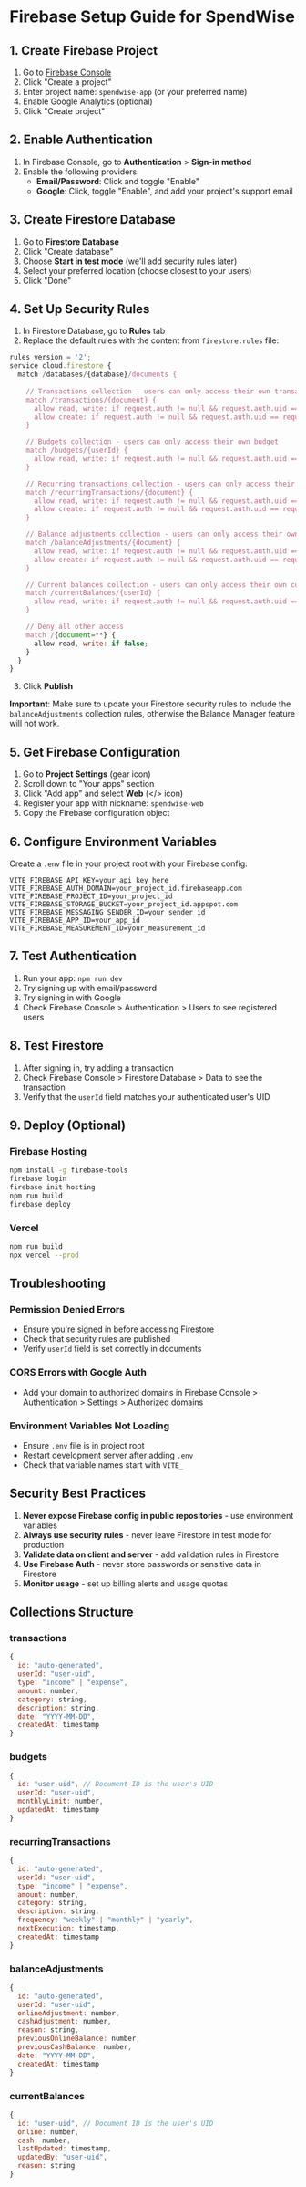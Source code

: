 # Firebase Setup Guide for SpendWise

## 1. Create Firebase Project

1. Go to [Firebase Console](https://console.firebase.google.com)
2. Click "Create a project"
3. Enter project name: `spendwise-app` (or your preferred name)
4. Enable Google Analytics (optional)
5. Click "Create project"

## 2. Enable Authentication

1. In Firebase Console, go to **Authentication** > **Sign-in method**
2. Enable the following providers:
   - **Email/Password**: Click and toggle "Enable"
   - **Google**: Click, toggle "Enable", and add your project's support email

## 3. Create Firestore Database

1. Go to **Firestore Database**
2. Click "Create database"
3. Choose **Start in test mode** (we'll add security rules later)
4. Select your preferred location (choose closest to your users)
5. Click "Done"

## 4. Set Up Security Rules

1. In Firestore Database, go to **Rules** tab
2. Replace the default rules with the content from `firestore.rules` file:

```javascript
rules_version = '2';
service cloud.firestore {
  match /databases/{database}/documents {
    
    // Transactions collection - users can only access their own transactions
    match /transactions/{document} {
      allow read, write: if request.auth != null && request.auth.uid == resource.data.userId;
      allow create: if request.auth != null && request.auth.uid == request.resource.data.userId;
    }

    // Budgets collection - users can only access their own budget
    match /budgets/{userId} {
      allow read, write: if request.auth != null && request.auth.uid == userId;
    }

    // Recurring transactions collection - users can only access their own recurring transactions
    match /recurringTransactions/{document} {
      allow read, write: if request.auth != null && request.auth.uid == resource.data.userId;
      allow create: if request.auth != null && request.auth.uid == request.resource.data.userId;
    }

    // Balance adjustments collection - users can only access their own balance adjustments
    match /balanceAdjustments/{document} {
      allow read, write: if request.auth != null && request.auth.uid == resource.data.userId;
      allow create: if request.auth != null && request.auth.uid == request.resource.data.userId;
    }

    // Current balances collection - users can only access their own current balance
    match /currentBalances/{userId} {
      allow read, write: if request.auth != null && request.auth.uid == userId;
    }

    // Deny all other access
    match /{document=**} {
      allow read, write: if false;
    }
  }
}
```

3. Click **Publish**

**Important**: Make sure to update your Firestore security rules to include the `balanceAdjustments` collection rules, otherwise the Balance Manager feature will not work.

## 5. Get Firebase Configuration

1. Go to **Project Settings** (gear icon)
2. Scroll down to "Your apps" section
3. Click "Add app" and select **Web** (</> icon)
4. Register your app with nickname: `spendwise-web`
5. Copy the Firebase configuration object

## 6. Configure Environment Variables

Create a `.env` file in your project root with your Firebase config:

```env
VITE_FIREBASE_API_KEY=your_api_key_here
VITE_FIREBASE_AUTH_DOMAIN=your_project_id.firebaseapp.com
VITE_FIREBASE_PROJECT_ID=your_project_id
VITE_FIREBASE_STORAGE_BUCKET=your_project_id.appspot.com
VITE_FIREBASE_MESSAGING_SENDER_ID=your_sender_id
VITE_FIREBASE_APP_ID=your_app_id
VITE_FIREBASE_MEASUREMENT_ID=your_measurement_id
```

## 7. Test Authentication

1. Run your app: `npm run dev`
2. Try signing up with email/password
3. Try signing in with Google
4. Check Firebase Console > Authentication > Users to see registered users

## 8. Test Firestore

1. After signing in, try adding a transaction
2. Check Firebase Console > Firestore Database > Data to see the transaction
3. Verify that the `userId` field matches your authenticated user's UID

## 9. Deploy (Optional)

### Firebase Hosting

```bash
npm install -g firebase-tools
firebase login
firebase init hosting
npm run build
firebase deploy
```

### Vercel

```bash
npm run build
npx vercel --prod
```

## Troubleshooting

### Permission Denied Errors

- Ensure you're signed in before accessing Firestore
- Check that security rules are published
- Verify `userId` field is set correctly in documents

### CORS Errors with Google Auth

- Add your domain to authorized domains in Firebase Console > Authentication > Settings > Authorized domains

### Environment Variables Not Loading

- Ensure `.env` file is in project root
- Restart development server after adding `.env`
- Check that variable names start with `VITE_`

## Security Best Practices

1. **Never expose Firebase config in public repositories** - use environment variables
2. **Always use security rules** - never leave Firestore in test mode for production
3. **Validate data on client and server** - add validation rules in Firestore
4. **Use Firebase Auth** - never store passwords or sensitive data in Firestore
5. **Monitor usage** - set up billing alerts and usage quotas

## Collections Structure

### transactions

```javascript
{
  id: "auto-generated",
  userId: "user-uid",
  type: "income" | "expense",
  amount: number,
  category: string,
  description: string,
  date: "YYYY-MM-DD",
  createdAt: timestamp
}
```

### budgets

```javascript
{
  id: "user-uid", // Document ID is the user's UID
  userId: "user-uid",
  monthlyLimit: number,
  updatedAt: timestamp
}
```

### recurringTransactions

```javascript
{
  id: "auto-generated",
  userId: "user-uid",
  type: "income" | "expense",
  amount: number,
  category: string,
  description: string,
  frequency: "weekly" | "monthly" | "yearly",
  nextExecution: timestamp,
  createdAt: timestamp
}
```

### balanceAdjustments

```javascript
{
  id: "auto-generated",
  userId: "user-uid",
  onlineAdjustment: number,
  cashAdjustment: number,
  reason: string,
  previousOnlineBalance: number,
  previousCashBalance: number,
  date: "YYYY-MM-DD",
  createdAt: timestamp
}
```

### currentBalances

```javascript
{
  id: "user-uid", // Document ID is the user's UID
  online: number,
  cash: number,
  lastUpdated: timestamp,
  updatedBy: "user-uid",
  reason: string
}
```
